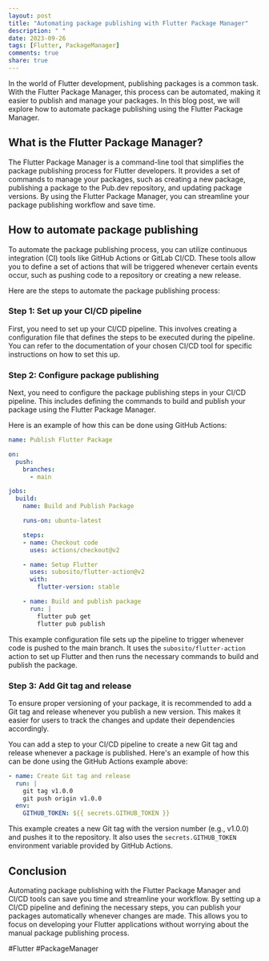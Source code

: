```yaml
---
layout: post
title: "Automating package publishing with Flutter Package Manager"
description: " "
date: 2023-09-26
tags: [Flutter, PackageManager]
comments: true
share: true
---
```


In the world of Flutter development, publishing packages is a common task. With the Flutter Package Manager, this process can be automated, making it easier to publish and manage your packages. In this blog post, we will explore how to automate package publishing using the Flutter Package Manager.

## What is the Flutter Package Manager?

The Flutter Package Manager is a command-line tool that simplifies the package publishing process for Flutter developers. It provides a set of commands to manage your packages, such as creating a new package, publishing a package to the Pub.dev repository, and updating package versions. By using the Flutter Package Manager, you can streamline your package publishing workflow and save time.

## How to automate package publishing

To automate the package publishing process, you can utilize continuous integration (CI) tools like GitHub Actions or GitLab CI/CD. These tools allow you to define a set of actions that will be triggered whenever certain events occur, such as pushing code to a repository or creating a new release.

Here are the steps to automate the package publishing process:

### Step 1: Set up your CI/CD pipeline

First, you need to set up your CI/CD pipeline. This involves creating a configuration file that defines the steps to be executed during the pipeline. You can refer to the documentation of your chosen CI/CD tool for specific instructions on how to set this up.

### Step 2: Configure package publishing

Next, you need to configure the package publishing steps in your CI/CD pipeline. This includes defining the commands to build and publish your package using the Flutter Package Manager.

Here is an example of how this can be done using GitHub Actions:

```yaml
name: Publish Flutter Package

on:
  push:
    branches:
      - main

jobs:
  build:
    name: Build and Publish Package

    runs-on: ubuntu-latest

    steps:
    - name: Checkout code
      uses: actions/checkout@v2

    - name: Setup Flutter
      uses: subosito/flutter-action@v2
      with:
        flutter-version: stable

    - name: Build and publish package
      run: |
        flutter pub get
        flutter pub publish
```

This example configuration file sets up the pipeline to trigger whenever code is pushed to the main branch. It uses the `subosito/flutter-action` action to set up Flutter and then runs the necessary commands to build and publish the package.

### Step 3: Add Git tag and release

To ensure proper versioning of your package, it is recommended to add a Git tag and release whenever you publish a new version. This makes it easier for users to track the changes and update their dependencies accordingly.

You can add a step to your CI/CD pipeline to create a new Git tag and release whenever a package is published. Here's an example of how this can be done using the GitHub Actions example above:

```yaml
- name: Create Git tag and release
  run: |
    git tag v1.0.0
    git push origin v1.0.0
  env:
    GITHUB_TOKEN: ${{ secrets.GITHUB_TOKEN }}
```

This example creates a new Git tag with the version number (e.g., v1.0.0) and pushes it to the repository. It also uses the `secrets.GITHUB_TOKEN` environment variable provided by GitHub Actions.

## Conclusion

Automating package publishing with the Flutter Package Manager and CI/CD tools can save you time and streamline your workflow. By setting up a CI/CD pipeline and defining the necessary steps, you can publish your packages automatically whenever changes are made. This allows you to focus on developing your Flutter applications without worrying about the manual package publishing process.

#Flutter #PackageManager